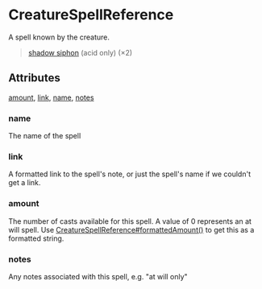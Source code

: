 # CreatureSpellReference

A spell known by the creature. <blockquote> [shadow siphon](#) (acid only) (×2) </blockquote>

## Attributes

[amount](#amount), [link](#link), [name](#name), [notes](#notes)


### name

The name of the spell

### link

A formatted link to the spell's note, or just the spell's name if we couldn't get a link.

### amount

The number of casts available for this spell. A value of 0 represents an at will spell. Use [CreatureSpellReference#formattedAmount()](CreatureSpellReference.md#formattedAmount()) to get this as a formatted string.

### notes

Any notes associated with this spell, e.g. "at will only"
